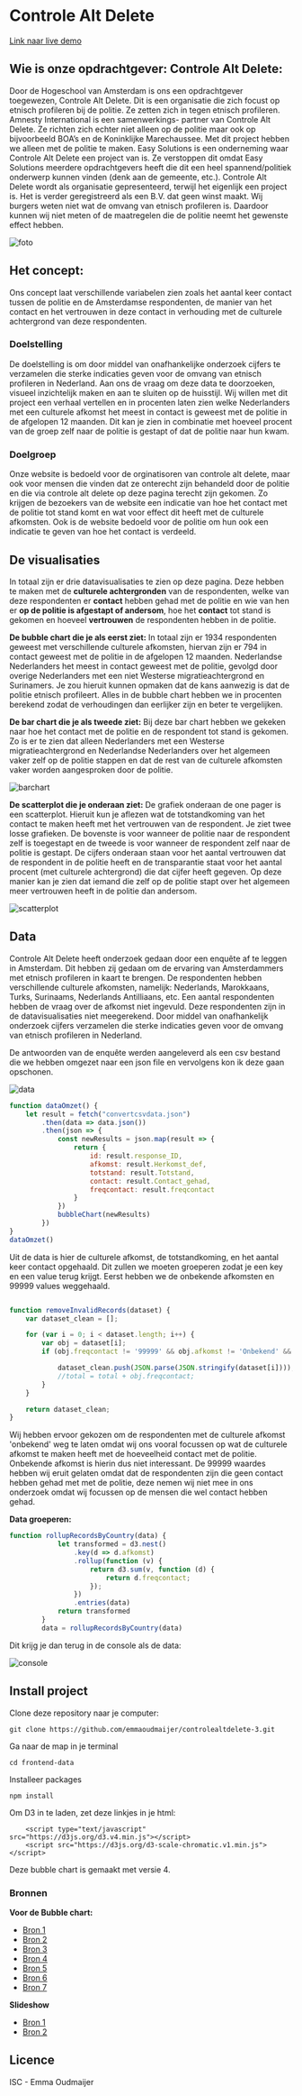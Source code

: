 # Controle Alt Delete
[Link naar live demo](https://emmaoudmaijer.github.io/controlealtdelete-3/public/)

## Wie is onze opdrachtgever: Controle Alt Delete:

Door de Hogeschool van Amsterdam is ons een opdrachtgever toegewezen, Controle Alt Delete. Dit is een organisatie die zich focust op etnisch profileren bij de politie. Ze zetten zich in tegen etnisch profileren. Amnesty International is een samenwerkings- partner van Controle Alt Delete. Ze richten zich echter niet alleen op de politie maar ook op bijvoorbeeld BOA’s en de Koninklijke Marechaussee. Met dit project hebben we alleen met de politie te maken. Easy Solutions is een onderneming waar Controle Alt Delete een project van is. Ze verstoppen dit omdat Easy Solutions meerdere opdrachtgevers heeft die dit een heel spannend/politiek onderwerp kunnen vinden (denk aan de gemeente, etc.). Controle Alt Delete wordt als organisatie gepresenteerd, terwijl het eigenlijk een project is. Het is verder geregistreerd als een B.V. dat geen winst maakt. Wij burgers weten niet wat de omvang van etnisch profileren is. Daardoor kunnen wij niet meten of de maatregelen die de politie neemt het gewenste effect hebben.



![foto](public/images/bubblechart.png)

## Het concept:
Ons concept laat verschillende variabelen zien zoals het aantal keer contact tussen de politie en de Amsterdamse respondenten, de manier van het contact en het vertrouwen in deze contact in verhouding met de culturele achtergrond van deze respondenten.

### Doelstelling
De doelstelling is om door middel van onafhankelijke onderzoek cijfers te verzamelen die sterke indicaties geven voor de omvang van etnisch profileren in Nederland.
Aan ons de vraag om deze data te doorzoeken, visueel inzichtelijk maken en aan te sluiten
op de huisstijl. Wij willen met dit project een verhaal vertellen en in procenten laten zien welke Nederlanders met een culturele afkomst het meest in contact is geweest met de politie in de afgelopen 12 maanden. Dit kan je zien in combinatie met hoeveel procent van de groep zelf naar de politie is gestapt of dat de politie naar hun kwam.

### Doelgroep
Onze website is bedoeld voor de orginatisoren van controle alt delete, maar ook voor mensen die vinden dat ze onterecht zijn behandeld door de politie en die via controle alt delete op deze pagina terecht zijn gekomen. Zo krijgen de bezoekers van de website een indicatie van hoe het contact met de politie tot stand komt en wat voor effect dit heeft met de culturele afkomsten. Ook is de website bedoeld voor de politie om hun ook een indicatie te geven van hoe het contact is verdeeld.

## De visualisaties

In totaal zijn er drie datavisualisaties te zien op deze pagina. Deze hebben te maken met de **culturele achtergronden** van de respondenten, welke van deze respondenten er **contact** hebben gehad met de politie en wie van hen er **op de politie is afgestapt of andersom**, hoe het **contact** tot stand is gekomen en hoeveel **vertrouwen** de respondenten hebben in de politie. 

**De bubble chart die je als eerst ziet:** In totaal zijn er 1934 respondenten geweest met verschillende culturele afkomsten, hiervan zijn er 794 in contact geweest met de politie in de afgelopen 12 maanden. Nederlandse Nederlanders het meest in contact geweest met de politie, gevolgd door overige Nederlanders met een niet Westerse migratieachtergrond en Surinamers. Je zou hieruit kunnen opmaken dat de kans aanwezig is dat de politie etnisch profileert. Alles in de bubble chart hebben we in procenten berekend zodat de verhoudingen dan eerlijker zijn en beter te vergelijken.

**De bar chart die je als tweede ziet:**
Bij deze bar chart hebben we gekeken naar hoe het contact met de politie en de respondent tot stand is gekomen. Zo is er te zien dat alleen Nederlanders met een Westerse migratieachtergrond en Nederlandse Nederlanders over het algemeen vaker zelf op de politie stappen en dat 
de rest van de culturele afkomsten vaker worden aangesproken door de politie.

![barchart](public/images/visualisatie.2.png)

**De scatterplot die je onderaan ziet:**
De grafiek onderaan de one pager is een scatterplot. Hieruit kun je aflezen wat de totstandkoming van het contact te maken heeft met het vertrouwen van de respondent. Je ziet twee losse grafieken. De bovenste is voor wanneer de politie naar de respondent zelf is toegestapt en de tweede is voor wanneer de respondent zelf naar de politie is gestapt. De cijfers onderaan staan voor het aantal vertrouwen dat de respondent in de politie heeft en de transparantie staat voor het aantal procent (met culturele achtergrond) die dat cijfer heeft gegeven. Op deze manier kan je zien dat iemand die zelf op de politie stapt over het algemeen meer vertrouwen heeft in de politie dan andersom.

![scatterplot](public/images/scatterplot.png)

## Data 
Controle Alt Delete heeft onderzoek gedaan door een enquête af te leggen in Amsterdam. Dit hebben zij gedaan om de ervaring van Amsterdammers met etnisch profileren in kaart te brengen. De respondenten hebben verschillende culturele afkomsten, namelijk: Nederlands, Marokkaans, Turks, Surinaams, Nederlands Antilliaans, etc. Een aantal respondenten hebben de vraag over de afkomst niet ingevuld. Deze respondenten zijn in de  datavisualisaties niet meegerekend. Door middel van onafhankelijk onderzoek cijfers verzamelen die sterke indicaties geven voor de omvang van etnisch profileren in Nederland. 

De antwoorden van de enquête werden aangeleverd als een csv bestand die we hebben omgezet naar een json file en vervolgens kon ik deze gaan opschonen.

![data](public/images/exceldata.png)      

```js
function dataOmzet() {
	let result = fetch("convertcsvdata.json")
		.then(data => data.json())
		.then(json => {
			const newResults = json.map(result => {
				return {
					id: result.response_ID,
					afkomst: result.Herkomst_def,
					totstand: result.Totstand,
					contact: result.Contact_gehad,
					freqcontact: result.freqcontact
				}
			})
			bubbleChart(newResults)
		})
}
dataOmzet()
```
Uit de data is hier de culturele afkomst, de totstandkoming, en het aantal keer contact opgehaald. Dit zullen we moeten groeperen zodat je een key en een value terug krijgt. Eerst hebben we de onbekende afkomsten en 99999 values weggehaald.

```js

function removeInvalidRecords(dataset) {
	var dataset_clean = [];

	for (var i = 0; i < dataset.length; i++) {
		var obj = dataset[i];
		if (obj.freqcontact != '99999' && obj.afkomst != 'Onbekend' && obj.afkomst != '#NULL!' && obj.afkomst != undefined) {

			dataset_clean.push(JSON.parse(JSON.stringify(dataset[i])));
			//total = total + obj.freqcontact;
		}
	}

	return dataset_clean;
}
```
Wij hebben ervoor gekozen om de respondenten met de culturele afkomst 'onbekend' weg te laten omdat wij ons vooral focussen op wat de culturele afkomst te maken heeft met de hoeveelheid contact met de politie. Onbekende afkomst is hierin dus niet interessant.
De 99999 waardes hebben wij eruit gelaten omdat dat de respondenten zijn die geen contact hebben gehad met met de politie, deze nemen wij niet mee in ons onderzoek omdat wij focussen op de mensen die wel contact hebben gehad.

**Data groeperen:**
```js
function rollupRecordsByCountry(data) {
			let transformed = d3.nest()
				.key(d => d.afkomst)
				.rollup(function (v) {
					return d3.sum(v, function (d) {
						return d.freqcontact;
					});
				})				
				.entries(data)
			return transformed
		}
		data = rollupRecordsByCountry(data)
```
Dit krijg je dan terug in de console als de data:

![console](public/images/console.png)

## Install project
Clone deze repository naar je computer:
```
git clone https://github.com/emmaoudmaijer/controlealtdelete-3.git
```
Ga naar de map in je terminal
```
cd frontend-data
```
Installeer packages
```
npm install
```
Om D3 in te laden, zet deze linkjes in je html:
```
    <script type="text/javascript" src="https://d3js.org/d3.v4.min.js"></script>
    <script src="https://d3js.org/d3-scale-chromatic.v1.min.js"></script>
```
Deze bubble chart is gemaakt met versie 4.

### Bronnen

**Voor de Bubble chart:**
* [Bron 1](https://bl.ocks.org/HarryStevens/54d01f118bc8d1f2c4ccd98235f33848)
* [Bron 2](https://www.d3-graph-gallery.com/graph/scatter_animation_start.html)
* [Bron 3](https://bl.ocks.org/ctufts/f38ef0187f98c537d791d24fda4a6ef9)
* [Bron 4](https://codepen.io/girliemac/pen/cDfmb/)
* [Bron 5](http://vallandingham.me/bubble_chart_v4/#)
* [Bron 6](https://bl.ocks.org/officeofjane/a70f4b44013d06b9c0a973f163d8ab7a/c5660429ab70f58ba18c6edc70f3a9ae92bcbf47)
* [Bron 7](https://stackoverflow.com/questions/39176404/d3-js-clustering-bubbles-to-segments)

**Slideshow**
* [Bron 1](https://bl.ocks.org/SpaceActuary/d6b5ca8e5fb17842d652d0de21e88a05)
* [Bron 2](https://www.w3schools.com/howto/howto_js_quotes_slideshow.asp)

## Licence
ISC - Emma Oudmaijer